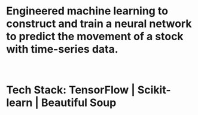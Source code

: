 # Engineered machine learning to construct and train a neural network to predict the movement of a stock with time-series data.
<br> 

# Tech Stack: TensorFlow | Scikit-learn | Beautiful Soup